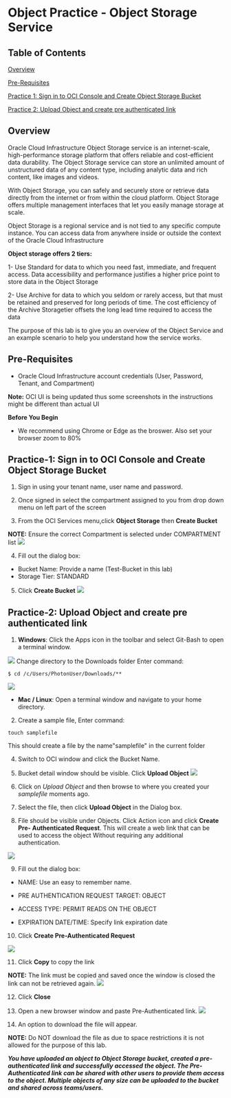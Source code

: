 # Object Practice - Object Storage Service
  
## Table of Contents

[Overview](#overview)

[Pre-Requisites](#pre-requisites)

[Practice 1: Sign in to OCI Console and Create Object Storage Bucket ](#practice-1-sign-in-to-oci-console-and-create-object-storage-bucket)

[Practice 2: Upload Object and create pre authenticated link](#practice-2-upload-object-and-create-pre-authenticated-link)


## Overview

Oracle Cloud Infrastructure Object Storage service is an internet-scale, high-performance storage platform that offers reliable and cost-efficient data durability. The Object Storage service can store an unlimited amount of unstructured data of any content type, including analytic data and rich content, like images and videos.

With Object Storage, you can safely and securely store or retrieve data directly from the internet or from within the cloud platform. Object Storage offers multiple management interfaces that let you easily manage storage at scale.

Object Storage is a regional service and is not tied to any specific compute instance. You can access data from anywhere inside or outside the context of the Oracle Cloud Infrastructure

**Object storage offers 2 tiers:**

1- Use Standard for data to which you need fast, immediate, and frequent access. Data accessibility and performance justifies a higher price point to store data in the Object Storage

2- Use Archive for data to which you seldom or rarely access, but that must be retained and preserved for long periods of time. The cost efficiency of the Archive Storagetier offsets the long lead time required to access the data

The purpose of this lab is to give you an overview of the Object Service and an example scenario to help you understand how the service works.

## Pre-Requisites

- Oracle Cloud Infrastructure account credentials (User, Password, Tenant, and Compartment)  

**Note:** OCI UI is being updated thus some screenshots in the instructions might be different than actual UI

**Before You Begin**

- We recommend using Chrome or Edge as the broswer. Also set your browser zoom to 80%

## Practice-1: Sign in to OCI Console and Create Object Storage Bucket

1. Sign in using your tenant name, user name and password.

2. Once signed in select the compartment assigned to you from drop down menu on left part of the screen

3. From the OCI Services menu,click **Object Storage** then **Create Bucket**

**NOTE:** Ensure the correct Compartment is selected under COMPARTMENT list
![]( img/OBJECT-STORAGE001.PNG)

4. Fill out the dialog box:

- Bucket Name: Provide a name (Test-Bucket in this lab)
- Storage Tier: STANDARD 

5.  Click **Create Bucket**
![]( img/OBJECT-STORAGE002.PNG)

## Practice-2: Upload Object and create pre authenticated link

1. **Windows**: Click the Apps icon in the toolbar and select  Git-Bash to open a terminal window.

![]( img/OBJECT-STORAGE004.PNG)
Change directory to the Downloads folder Enter command:
```
$ cd /c/Users/PhotonUser/Downloads/**
```
![]( img/OBJECT-STORAGE005.PNG)

- **Mac / Linux**: Open a terminal window and navigate to your home directory.

2. Create a sample file, Enter command:
```
touch samplefile
```
This should create a file by the name"samplefile" in the current folder

4. Switch to OCI window and click the Bucket Name.

5. Bucket detail window should be visible. Click **Upload Object**
![]( img/OBJECT-STORAGE007.PNG)

6. Click on *Upload Object* and then browse to where you created your *samplefile* moments ago.

7. Select the file, then click **Upload Object** in the Dialog box.

8. File should be visible under Objects. Click 
Action icon and click **Create Pre-
Authenticated Request**. This will create a web
link that can be used to access the object 
Without requiring any additional authentication.

![]( img/PreAuth1.png)

9. Fill out the dialog box:

- NAME: Use an easy to remember name.

- PRE AUTHENTICATION REQUEST TARGET: OBJECT

- ACCESS TYPE: PERMIT READS ON THE OBJECT

- EXPIRATION DATE/TIME: Specify link expiration date

10. Click **Create Pre-Authenticated Request**

![]( img/OBJECT-STORAGE009.PNG)

11. Click **Copy** to copy the link

**NOTE:** The link must be copied and saved once the window is closed the link can not be retrieved again. 
![]( img/PreAuth2.png)

12. Click **Close**

13. Open a new browser window and paste Pre-Authenticated link. 
![]( img/OBJECT-STORAGE011.PNG)

14.  An option to download the file will appear.

**NOTE:** Do NOT download the file as due to space restrictions it is not allowed for the purpose of this lab.

***You have uploaded an object to Object Storage bucket, created a pre-authenticated link and successfully accessed the object. The Pre-Authenticated link can be shared with 
other users to provide them access to the object.
Multiple objects of any size can be uploaded to the bucket and shared across teams/users.***